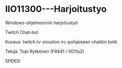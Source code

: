 # IIO11300---Harjoitustyo

Windows-ohjelmoinnin harjoitustyö

Twitch Chat-bot

Kuvaus: twitch.tv-sivuston irc-pohjaiseen chattiin botti

Tekijä: Topi Rytkönen (F6641 / IIO11s2)

SPEKSI


